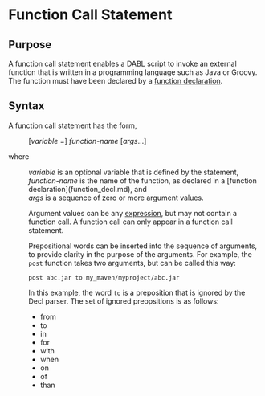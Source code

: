 # Function Call Statement

## Purpose

A function call statement enables a DABL script to invoke an external function
that is written in a programming language such as Java or Groovy. The function
must have been declared by a [function declaration](function_decl.md).

## Syntax

A function call statement has the form,

<dl>
<dd>[<i>variable</i> =] <i>function-name</i> [<i>args</i>...]</dd>
</dl>

where 
<dl>
<dd><i>variable</i> is an optional variable that is defined by the statement,</dd>
<dd><i>function-name</i> is the name of the function, as declared in a
[function declaration](function_decl.md), and</dd>
<dd><i>args</i> is a sequence of zero or more argument values.</dd>
<dd>

Argument values can be any [expression](expression.md), but may not contain a function call. A
function call can only appear in a function call statement.

Prepositional words can be inserted into the sequence of arguments, to provide
clarity in the purpose of the arguments. For example, the <code>post</code> function takes
two arguments, but can be called this way:

```
post abc.jar to my_maven/myproject/abc.jar
```

In this example, the word `to` is a preposition that is ignored by the Decl parser.
The set of ignored preopsitions is as follows:

* from
* to
* in
* for
* with
* when
* on
* of
* than


